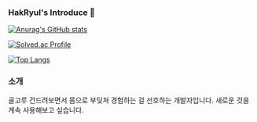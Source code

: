 ### HakRyul's Introduce 👋

<!--
**markyul/markyul** is a ✨ _special_ ✨ repository because its `README.md` (this file) appears on your GitHub profile.

Here are some ideas to get you started:

- 🔭 I’m currently working on ...
- 🌱 I’m currently learning ...
- 👯 I’m looking to collaborate on ...
- 🤔 I’m looking for help with ...
- 💬 Ask me about ...
- 📫 How to reach me: ...
- 😄 Pronouns: ...
- ⚡ Fun fact: ...
-->

[![Anurag's GitHub stats](https://github-readme-stats.vercel.app/api?username=markyul&count_private=true&show_icons=true&theme=radical)](https://github.com/anuraghazra/github-readme-stats)

[![Solved.ac Profile](http://mazassumnida.wtf/api/v2/generate_badge?boj=pig052656)](https://solved.ac/pig052656)

[![Top Langs](https://github-readme-stats.vercel.app/api/top-langs/?username=markyul&layout=compact)](https://github.com/anuraghazra/github-readme-stats)


### 소개
골고루 건드려보면서 몸으로 부딪쳐 경험하는 걸 선호하는 개발자입니다. 새로운 것을 계속 사용해보고 싶습니다.
